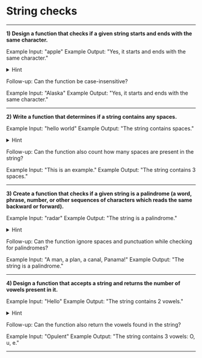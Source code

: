 # String checks

---

**1) Design a function that checks if a given string starts and ends with the same character.**

Example Input: "apple"
Example Output: "Yes, it starts and ends with the same character."

<details>
  <summary>Hint</summary>
  Hint: You can access characters in a string using indices, just like in arrays.
</details>

Follow-up: Can the function be case-insensitive?

Example Input: "Alaska"
Example Output: "Yes, it starts and ends with the same character."

---

**2) Write a function that determines if a string contains any spaces.**

Example Input: "hello world"
Example Output: "The string contains spaces."

<details>
  <summary>Hint</summary>
  Hint: Consider using the `includes` method available for strings.
</details>

Follow-up: Can the function also count how many spaces are present in the string?

Example Input: "This is an example."
Example Output: "The string contains 3 spaces."

---

**3) Create a function that checks if a given string is a palindrome (a word, phrase, number, or other sequences of characters which reads the same backward or forward).**

Example Input: "radar"
Example Output: "The string is a palindrome."

<details>
  <summary>Hint</summary>
  Hint: You might want to reverse the string and compare it with the original.
</details>

Follow-up: Can the function ignore spaces and punctuation while checking for palindromes?

Example Input: "A man, a plan, a canal, Panama!"
Example Output: "The string is a palindrome."

---

**4) Design a function that accepts a string and returns the number of vowels present in it.**

Example Input: "Hello"
Example Output: "The string contains 2 vowels."

<details>
  <summary>Hint</summary>
  Hint: Consider iterating through each character of the string and checking if it's a vowel.
</details>

Follow-up: Can the function also return the vowels found in the string?

Example Input: "Opulent"
Example Output: "The string contains 3 vowels: O, u, e."

---